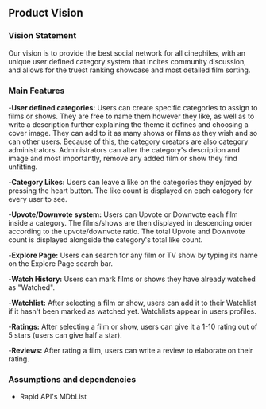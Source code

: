 
## Product Vision

### Vision Statement

Our vision is to provide the best social network for all cinephiles, with an unique user defined category system that incites community discussion, and allows for the truest ranking showcase and most detailed film sorting.

### Main Features

 -**User defined categories:** Users can create specific categories to assign to films or shows. They are free to name them however they like, as well as to write a description further explaining the theme it defines and choosing a cover image. They can add to it as many shows or films as they wish and so can other users. Because of this, the category creators are also category administrators. Administrators can alter the category's description and image and most importantly, remove any added film or show they find unfitting.

-**Category Likes:** Users can leave a like on the categories they enjoyed by pressing the heart button. The like count is displayed on each category for every user to see.

-**Upvote/Downvote system:** Users can Upvote or Downvote each film inside a category. The films/shows are then displayed in descending order according to the upvote/downvote ratio. The total Upvote and Downvote count is displayed alongside the category's total like count.

-**Explore Page:** Users can search for any film or TV show by typing its name on the Explore Page search bar.

-**Watch History:** Users can mark films or shows they have already watched as "Watched".

-**Watchlist:** After selecting a film or show, users can add it to their Watchlist if it hasn't been marked as watched yet. Watchlists appear in users profiles.

-**Ratings:** After selecting a film or show, users can give it a 1-10 rating out of 5 stars (users can give half a star).

-**Reviews:** After rating a film, users can write a review to elaborate on their rating.

### Assumptions and dependencies

- Rapid API's MDbList
